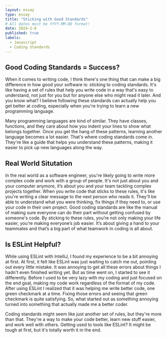 ```yaml
---
layout: essay
type: essay
title: "Sticking with Good Standards"
# All dates must be YYYY-MM-DD format!
date: 2024-2-8
published: true
labels:
  - Javascript
  - Coding Standards
---
```

## Good Coding Standards = Success? ##
When it comes to writing code, I think there's one thing that can make a big difference in how good your software is: sticking to coding standards. It's like having a set of rules that help you write code in a way that's easy to understand, not just for you but for anyone else who might read it later. And you know what? I believe following these standards can actually help you get better at coding, especially when you're trying to learn a new programming language.

Many programming languages are kind of similar. They have classes, functions, and they care about how you indent your lines to show what belongs together. Once you get the hang of these patterns, learning another language becomes a lot easier. That's where coding standards come in. They're like a guide that helps you understand these patterns, making it easier to pick up new languages along the way.

## Real World Situtation ##
In the real world as a software engineer, you're likely going to write more complex code and work with a group of people. It's not just about you and your computer anymore, it’s about you and your team tackling complex projects together. When you write code that sticks to these rules, it's like you're writing a clear message to the next person who reads it. They'll be able to understand what you were thinking, fix things if they need to, or use your code in their own project. Good coding standards are like the manual of making sure everyone can do their part without getting confused by someone's code. By sticking to these rules, you’re not only making your life easier, you’re making everyone’s job easier. It’s about giving a hand to your teammates and that’s a big part of what teamwork in coding is all about.

## Is ESLint Helpful? ##

While using ESLint with IntelliJ, I found my experience to be a bit annoying at first. At first, it felt like ESLint was just waiting to catch me out, pointing out every little mistake. It was annoying to get all these errors about things I hadn't even finished writing yet. But as time went on, I started to see it differently. Before I used to be very lazy with my coding and just focused on the end goal, making my code work regardless of the format of my code. After using ESLint I realized that it was helping me write better code, one green checkmark at a time. Fixing those errors and seeing that green checkmark is quite satisfying. So, what started out as something annoying turned into something that actually made me a better coder.

Coding standards might seem like just another set of rules, but they're more than that. They're a way to make your code better, learn new stuff easier, and work well with others. Getting used to tools like ESLint? It might be tough at first, but it's totally worth it in the end.



